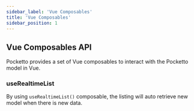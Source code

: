 ```yaml
---
sidebar_label: 'Vue Composables'
title: 'Vue Composables'
sidebar_position: 1
---
```


## Vue Composables API

Pocketto provides a set of Vue composables to interact with the Pocketto model in Vue.

### useRealtimeList

By using `useRealtimeList()` composable, the listing will auto retrieve new model when there is new data.

```vue

```